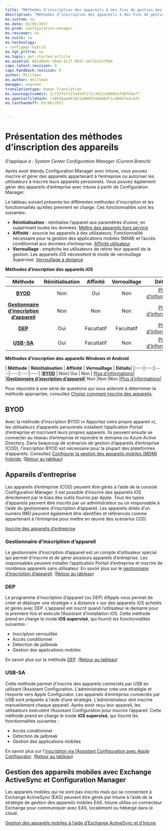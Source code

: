 ```yaml
---
title: "Méthodes d’inscription des appareils à des fins de gestion des appareils mobiles hybride | Microsoft Docs"
description: "Méthodes d’inscription des appareils à des fins de gestion des appareils mobiles hybride."
ms.custom: na
ms.date: 03/05/2017
ms.prod: configuration-manager
ms.reviewer: na
ms.suite: na
ms.technology:
- configmgr-hybrid
ms.tgt_pltfrm: na
ms.topic: get-started-article
ms.assetid: b81d06dc-3844-4117-9937-16732a227994
caps.latest.revision: 9
caps.handback.revision: 0
author: Mtillman
ms.author: mtillman
manager: angrobe
translationtype: Human Translation
ms.sourcegitcommit: 2c723fe7137a95df271c3612c88805efd8fb9a77
ms.openlocfilehash: c38b3bae681821a886bfdab66d71cd6067adc425
ms.lasthandoff: 03/06/2017


---
```

# <a name="overview-of-device-enrollment-methods"></a>Présentation des méthodes d’inscription des appareils

*S’applique à : System Center Configuration Manager (Current Branch)*

Après avoir étendu Configuration Manager avec Intune, vous pouvez inscrire et gérer des appareils appartenant à l’entreprise ou autoriser les utilisateurs à inscrire leurs appareils personnels. Vous pouvez également gérer des appareils d’entreprise avec Intune à partir de Configuration Manager.

Le tableau suivant présente les différentes méthodes d’inscription et les fonctionnalités qu’elles prennent en charge. Ces fonctionnalités sont les suivantes :
- **Réinitialisation** : réinitialise l’appareil aux paramètres d’usine, en supprimant toutes les données. [Mettre des appareils hors service](../deploy-use/wipe-lock-reset-devices.md)
- **Affinité** : associe les appareils à des utilisateurs. Fonctionnalité nécessaire pour la gestion des applications mobiles (MAM) et l’accès conditionnel aux données d’entreprise. [Affinité utilisateur](../deploy-use/user-affinity-for-hybrid-managed-devices.md)
- **Verrouillage** : empêche les utilisateurs de retirer leur appareil de la gestion. Les appareils iOS nécessitent le mode de verrouillage Supervisé. [Verrouillage à distance](../deploy-use/wipe-lock-reset-devices.md#remote-lock)

**Méthodes d’inscription des appareils iOS**

| **Méthode** |    **Réinitialisation** |    **Affinité**    |    **Verrouillage** | **Détails** |
|:---:|:---:|:---:|:---:|:---:|
|**[BYOD](#byod)** | Non|    Oui |    Non | [Plus d’informations](../deploy-use/enable-platform-enrollment.md)|
|**[Gestionnaire d’inscription d’appareil](#dem)**|    Non |Non |Non    | [Plus d’informations](../deploy-use/enroll-devices-with-device-enrollment-manager.md)|
|**[DEP](#dep)**|    Oui |    Facultatif |    Facultatif|[Plus d’informations](../deploy-use/ios-device-enrollment-program-for-hybrid.md)|
|**[USB-SA](#usb-sa)**|    Oui |    Facultatif |    Non| [Plus d’informations](../deploy-use/ios-hybrid-enrollment-using-apple-configurator.md)|

**Méthodes d’inscription des appareils Windows et Android**

| **Méthode** |    **Réinitialisation** |    **Affinité**    |    **Verrouillage** | **Détails**|
|:---:|:---:|:---:|:---:|:---:|:---:|
|**[BYOD](#byod)** | Non|    Oui |    Non | [Plus d’informations](../deploy-use/enroll-hybrid-windows.md)|
|**[Gestionnaire d’inscription d’appareil](#dem)**|    Non |Non |Non    |[Plus d’informations](../deploy-use/enroll-devices-with-device-enrollment-manager.md)|

Pour répondre à une série de questions qui vous aideront à déterminer la méthode appropriée, consultez [Choisir comment inscrire des appareils](/intune/get-started/choose-how-to-enroll-devices1).

## <a name="byod"></a>BYOD
Avec la méthode d’inscription BYOD (« Apportez votre propre appareil »), les utilisateurs d’appareils personnels installent l’application Portail d’entreprise et inscrivent leurs propres appareils. Ils peuvent ensuite se connecter au réseau d’entreprise et rejoindre le domaine ou Azure Active Directory. Dans beaucoup de scénarios de gestion d’appareils d’entreprise (COD), l’inscription BYOD est nécessaire pour la plupart des plateformes d’appareils. Consultez [Configurer la gestion des appareils mobiles (MDM) hybride](../deploy-use/setup-hybrid-mdm.md). ([Retour au tableau](#overview-of-device-enrollment-methods))

## <a name="corporate-owned-devices"></a>Appareils d’entreprise
Les appareils d’entreprise (COD) peuvent être gérés à l’aide de la console Configuration Manager. Il est possible d’inscrire des appareils iOS directement par le biais des outils fournis par Apple. Tous les types d’appareils peuvent être inscrits par un administrateur ou un responsable à l’aide du gestionnaire d’inscription d’appareil. Les appareils dotés d’un numéro IMEI peuvent également être identifiés et référencés comme appartenant à l’entreprise pour mettre en œuvre des scénarios COD.

[Inscrire des appareils d’entreprise](../deploy-use/enroll-company-owned-devices.md)

### <a name="dem"></a>Gestionnaire d’inscription d’appareil
Le gestionnaire d’inscription d’appareil est un compte d’utilisateur spécial qui permet d’inscrire et de gérer plusieurs appareils d’entreprise. Les responsables peuvent installer l’application Portail d’entreprise et inscrire de nombreux appareils sans utilisateur. En savoir plus sur le [gestionnaire d’inscription d’appareil](../deploy-use/enroll-devices-with-device-enrollment-manager.md). ([Retour au tableau](#overview-of-device-enrollment-methods))

### <a name="dep"></a>DEP
Le programme d’inscription d’appareil (ou DEP) d’Apple vous permet de créer et déployer une stratégie « à distance » sur des appareils iOS achetés et gérés avec DEP. L’appareil est inscrit quand l’utilisateur le démarre pour la première fois et exécute l’Assistant d’installation iOS. Cette méthode prend en charge le mode **iOS supervisé**, qui fournit les fonctionnalités suivantes :
  -    Inscription verrouillée
  -    Accès conditionnel
  -    Détection de jailbreak
  -    Gestion des applications mobiles

En savoir plus sur la méthode [DEP](../deploy-use/ios-device-enrollment-program-for-hybrid.md). ([Retour au tableau](#overview-of-device-enrollment-methods))

### <a name="usb-sa"></a>USB-SA
Cette méthode permet d’inscrire des appareils connectés par USB en utilisant l’Assistant Configuration. L’administrateur crée une stratégie et l’exporte vers Apple Configurator. Les appareils d’entreprise connectés par USB sont préparés à l’aide d’une stratégie. L’administrateur doit inscrire manuellement chaque appareil. Après avoir reçu leur appareil, les utilisateurs exécutent l’Assistant Configuration pour inscrire l’appareil. Cette méthode prend en charge le mode **iOS supervisé**, qui fournit les fonctionnalités suivantes :
  -    Accès conditionnel
  -    Détection de jailbreak
  -    Gestion des applications mobiles

En savoir plus sur l’[inscription via l’Assistant Configuration avec Apple Configurator](../deploy-use/ios-hybrid-enrollment-using-apple-configurator.md). ([Retour au tableau](#overview-of-device-enrollment-methods))

## <a name="mobile-device-management-with-exchange-activesync-and-configuration-manager"></a>Gestion des appareils mobiles avec Exchange ActiveSync et Configuration Manager
Les appareils mobiles qui ne sont pas inscrits mais qui se connectent à Exchange ActiveSync (EAS) peuvent être gérés par Intune à l’aide de la stratégie de gestion des appareils mobiles EAS. Intune utilise un connecteur Exchange pour communiquer avec EAS, localement ou hébergé dans le cloud.

[Gestion des appareils mobiles à l’aide d’Exchange ActiveSync et d’Intune](../deploy-use/manage-mobile-devices-with-exchange-activesync.md)

